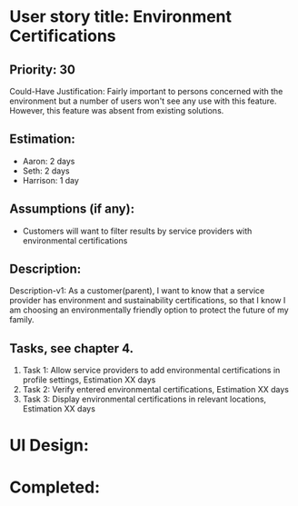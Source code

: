 # User story title: Environment Certifications

## Priority: 30
Could-Have
Justification: Fairly important to persons concerned with the environment but a number of users won't see any
use with this feature. However, this feature was absent from existing solutions.

## Estimation:
* Aaron: 2 days
* Seth: 2 days
* Harrison: 1 day 

## Assumptions (if any):
* Customers will want to filter results by service providers with environmental certifications

## Description:

Description-v1: As a customer(parent), I want to know that a service provider has environment and sustainability 
certifications, so that I know I am choosing an environmentally friendly option to protect the future of my family.


## Tasks, see chapter 4.

1. Task 1: Allow service providers to add environmental certifications in profile settings, Estimation XX days
2. Task 2: Verify entered environmental certifications, Estimation XX days
3. Task 3: Display environmental certifications in relevant locations, Estimation XX days


# UI Design:


# Completed:
